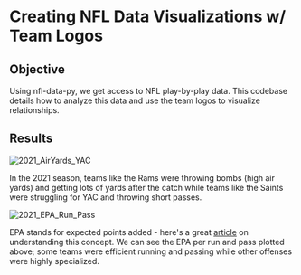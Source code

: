 # Creating NFL Data Visualizations w/ Team Logos

## Objective
Using nfl-data-py, we get access to NFL play-by-play data. This codebase details how to analyze this data and use the team logos to visualize relationships.

## Results

![2021_AirYards_YAC](https://user-images.githubusercontent.com/29851231/189213547-965841b3-3479-452d-b01b-5bc7173da93c.png)

In the 2021 season, teams like the Rams were throwing bombs (high air yards) and getting lots of yards after the catch while teams like the Saints were struggling for YAC and throwing short passes.

![2021_EPA_Run_Pass](https://user-images.githubusercontent.com/29851231/189213744-0d330574-155e-4346-949f-06712eccaa4c.png)

EPA stands for expected points added - here's a great [article](https://www.nfeloapp.com/analysis/expected-points-added-epa-nfl/) on understanding this concept. We can see the EPA per run and pass plotted above; some teams were efficient running and passing while other offenses were highly specialized.

